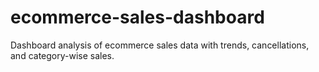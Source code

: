 # ecommerce-sales-dashboard
Dashboard analysis of ecommerce sales data with trends, cancellations, and category-wise sales.
